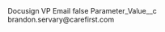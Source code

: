 <?xml version="1.0" encoding="UTF-8"?>
<CustomMetadata xmlns="http://soap.sforce.com/2006/04/metadata" xmlns:xsi="http://www.w3.org/2001/XMLSchema-instance" xmlns:xsd="http://www.w3.org/2001/XMLSchema">
    <label>Docusign VP Email</label>
    <protected>false</protected>
    <values>
        <field>Parameter_Value__c</field>
        <value xsi:type="xsd:string">brandon.servary@carefirst.com</value>
    </values>
</CustomMetadata>
